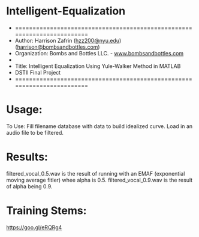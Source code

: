 # Intelligent-Equalization

* ========================================================================
*   Author:  Harrison Zafrin (hzz200@nyu.edu)(harrison@bombsandbottles.com)
*   Organization:  Bombs and Bottles LLC. - www.bombsandbottles.com
*
*   Title: Intelligent Equalization Using Yule-Walker Method in MATLAB
*   DSTII Final Project
* ========================================================================

Usage:  
====== 
To Use: Fill filename database with data to build idealized curve.
Load in an audio file to be filtered.  

Results:  
====== 
filtered_vocal_0.5.wav is the result of running with an EMAF (exponential moving average fitler) whee alpha is 0.5.
filtered_vocal_0.9.wav is the result of alpha being 0.9.

Training Stems:  
====== 
https://goo.gl/eRQRg4
